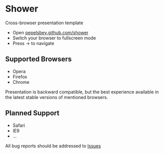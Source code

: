 # Shower
Сross-browser presentation template

* Open [pepelsbey.github.com/shower](http://pepelsbey.github.com/shower/)
* Switch your browser to fullscreen mode
* Press → to navigate

## Supported Browsers

* Opera
* Firefox
* Chrome

Presentation is backward compatible, but the best experience available
in the latest stable versions of mentioned browsers.

## Planned Support

* Safari
* IE9
* …

All bug reports should be addressed to [Issues](http://github.com/pepelsbey/shower/issues)